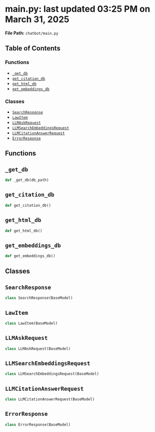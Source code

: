 # main.py: last updated 03:25 PM on March 31, 2025

**File Path:** `chatbot/main.py`

## Table of Contents

### Functions

- [`_get_db`](#_get_db)
- [`get_citation_db`](#get_citation_db)
- [`get_html_db`](#get_html_db)
- [`get_embeddings_db`](#get_embeddings_db)

### Classes

- [`SearchResponse`](#searchresponse)
- [`LawItem`](#lawitem)
- [`LLMAskRequest`](#llmaskrequest)
- [`LLMSearchEmbeddingsRequest`](#llmsearchembeddingsrequest)
- [`LLMCitationAnswerRequest`](#llmcitationanswerrequest)
- [`ErrorResponse`](#errorresponse)

## Functions

## `_get_db`

```python
def _get_db(db_path)
```

## `get_citation_db`

```python
def get_citation_db()
```

## `get_html_db`

```python
def get_html_db()
```

## `get_embeddings_db`

```python
def get_embeddings_db()
```

## Classes

## `SearchResponse`

```python
class SearchResponse(BaseModel)
```

## `LawItem`

```python
class LawItem(BaseModel)
```

## `LLMAskRequest`

```python
class LLMAskRequest(BaseModel)
```

## `LLMSearchEmbeddingsRequest`

```python
class LLMSearchEmbeddingsRequest(BaseModel)
```

## `LLMCitationAnswerRequest`

```python
class LLMCitationAnswerRequest(BaseModel)
```

## `ErrorResponse`

```python
class ErrorResponse(BaseModel)
```
